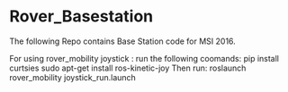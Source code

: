 Rover_Basestation
===============================================================
The following Repo contains Base Station code for MSI 2016. 

For using rover_mobility joystick :
run the following coomands:
  pip install curtsies
  sudo apt-get install ros-kinetic-joy
Then run:
  roslaunch rover_mobility joystick_run.launch
